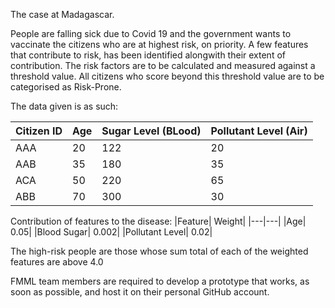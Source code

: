 The case at Madagascar. 

People are falling sick due to Covid 19 and the government wants to vaccinate the citizens who are at highest risk, on priority.
A few features that contribute to risk, has been identified alongwith their extent of contribution. The risk factors are to be calculated and measured against a threshold value. All citizens who score beyond this threshold value are to be categorised as Risk-Prone.

The data given is as such:

|Citizen ID | Age | Sugar Level (BLood) | Pollutant Level (Air) |
|-----|-----|----|----|
|AAA| 20 | 122 | 20 |
|AAB |35 | 180 | 35|
|ACA | 50 | 220 | 65|
|ABB | 70 | 300 | 30 |

Contribution of features to the disease:
|Feature| Weight|
|---|---|
|Age| 0.05|
|Blood Sugar| 0.002|
|Pollutant Level| 0.02|

The high-risk people are those whose sum total of each of the weighted features are above 4.0

FMML team members are required to develop a prototype that works, as soon as possible, and host it on their personal GitHub account.
